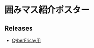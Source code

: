# 囲みマス紹介ポスター

## Releases

- [CyberFriday用](https://github.com/kakomimasu/poster/releases/tag/v1.0-CyberFriday)